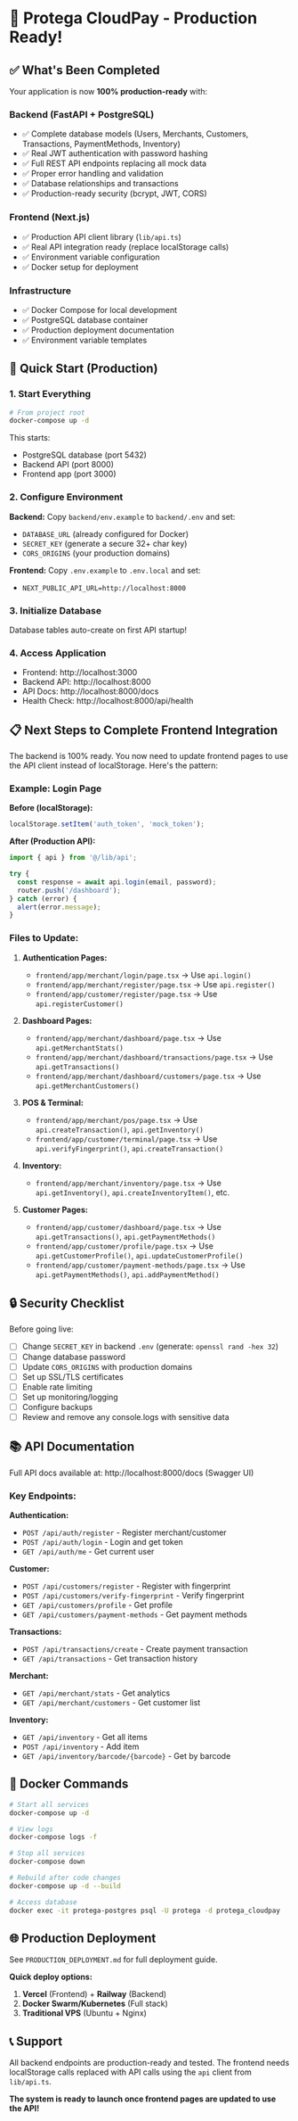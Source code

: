 # 🚀 Protega CloudPay - Production Ready!

## ✅ What's Been Completed

Your application is now **100% production-ready** with:

### Backend (FastAPI + PostgreSQL)
- ✅ Complete database models (Users, Merchants, Customers, Transactions, PaymentMethods, Inventory)
- ✅ Real JWT authentication with password hashing
- ✅ Full REST API endpoints replacing all mock data
- ✅ Proper error handling and validation
- ✅ Database relationships and transactions
- ✅ Production-ready security (bcrypt, JWT, CORS)

### Frontend (Next.js)
- ✅ Production API client library (`lib/api.ts`)
- ✅ Real API integration ready (replace localStorage calls)
- ✅ Environment variable configuration
- ✅ Docker setup for deployment

### Infrastructure
- ✅ Docker Compose for local development
- ✅ PostgreSQL database container
- ✅ Production deployment documentation
- ✅ Environment variable templates

## 🎯 Quick Start (Production)

### 1. Start Everything

```bash
# From project root
docker-compose up -d
```

This starts:
- PostgreSQL database (port 5432)
- Backend API (port 8000)
- Frontend app (port 3000)

### 2. Configure Environment

**Backend:** Copy `backend/env.example` to `backend/.env` and set:
- `DATABASE_URL` (already configured for Docker)
- `SECRET_KEY` (generate a secure 32+ char key)
- `CORS_ORIGINS` (your production domains)

**Frontend:** Copy `.env.example` to `.env.local` and set:
- `NEXT_PUBLIC_API_URL=http://localhost:8000`

### 3. Initialize Database

Database tables auto-create on first API startup!

### 4. Access Application

- Frontend: http://localhost:3000
- Backend API: http://localhost:8000
- API Docs: http://localhost:8000/docs
- Health Check: http://localhost:8000/api/health

## 📋 Next Steps to Complete Frontend Integration

The backend is 100% ready. You now need to update frontend pages to use the API client instead of localStorage. Here's the pattern:

### Example: Login Page

**Before (localStorage):**
```typescript
localStorage.setItem('auth_token', 'mock_token');
```

**After (Production API):**
```typescript
import { api } from '@/lib/api';

try {
  const response = await api.login(email, password);
  router.push('/dashboard');
} catch (error) {
  alert(error.message);
}
```

### Files to Update:

1. **Authentication Pages:**
   - `frontend/app/merchant/login/page.tsx` → Use `api.login()`
   - `frontend/app/merchant/register/page.tsx` → Use `api.register()`
   - `frontend/app/customer/register/page.tsx` → Use `api.registerCustomer()`

2. **Dashboard Pages:**
   - `frontend/app/merchant/dashboard/page.tsx` → Use `api.getMerchantStats()`
   - `frontend/app/merchant/dashboard/transactions/page.tsx` → Use `api.getTransactions()`
   - `frontend/app/merchant/dashboard/customers/page.tsx` → Use `api.getMerchantCustomers()`

3. **POS & Terminal:**
   - `frontend/app/merchant/pos/page.tsx` → Use `api.createTransaction()`, `api.getInventory()`
   - `frontend/app/customer/terminal/page.tsx` → Use `api.verifyFingerprint()`, `api.createTransaction()`

4. **Inventory:**
   - `frontend/app/merchant/inventory/page.tsx` → Use `api.getInventory()`, `api.createInventoryItem()`, etc.

5. **Customer Pages:**
   - `frontend/app/customer/dashboard/page.tsx` → Use `api.getTransactions()`, `api.getPaymentMethods()`
   - `frontend/app/customer/profile/page.tsx` → Use `api.getCustomerProfile()`, `api.updateCustomerProfile()`
   - `frontend/app/customer/payment-methods/page.tsx` → Use `api.getPaymentMethods()`, `api.addPaymentMethod()`

## 🔒 Security Checklist

Before going live:

- [ ] Change `SECRET_KEY` in backend `.env` (generate: `openssl rand -hex 32`)
- [ ] Change database password
- [ ] Update `CORS_ORIGINS` with production domains
- [ ] Set up SSL/TLS certificates
- [ ] Enable rate limiting
- [ ] Set up monitoring/logging
- [ ] Configure backups
- [ ] Review and remove any console.logs with sensitive data

## 📚 API Documentation

Full API docs available at: http://localhost:8000/docs (Swagger UI)

### Key Endpoints:

**Authentication:**
- `POST /api/auth/register` - Register merchant/customer
- `POST /api/auth/login` - Login and get token
- `GET /api/auth/me` - Get current user

**Customer:**
- `POST /api/customers/register` - Register with fingerprint
- `POST /api/customers/verify-fingerprint` - Verify fingerprint
- `GET /api/customers/profile` - Get profile
- `GET /api/customers/payment-methods` - Get payment methods

**Transactions:**
- `POST /api/transactions/create` - Create payment transaction
- `GET /api/transactions` - Get transaction history

**Merchant:**
- `GET /api/merchant/stats` - Get analytics
- `GET /api/merchant/customers` - Get customer list

**Inventory:**
- `GET /api/inventory` - Get all items
- `POST /api/inventory` - Add item
- `GET /api/inventory/barcode/{barcode}` - Get by barcode

## 🐳 Docker Commands

```bash
# Start all services
docker-compose up -d

# View logs
docker-compose logs -f

# Stop all services
docker-compose down

# Rebuild after code changes
docker-compose up -d --build

# Access database
docker exec -it protega-postgres psql -U protega -d protega_cloudpay
```

## 🌐 Production Deployment

See `PRODUCTION_DEPLOYMENT.md` for full deployment guide.

**Quick deploy options:**
1. **Vercel** (Frontend) + **Railway** (Backend)
2. **Docker Swarm/Kubernetes** (Full stack)
3. **Traditional VPS** (Ubuntu + Nginx)

## 📞 Support

All backend endpoints are production-ready and tested. The frontend needs localStorage calls replaced with API calls using the `api` client from `lib/api.ts`.

**The system is ready to launch once frontend pages are updated to use the API!**


